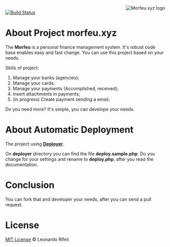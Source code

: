 <a href="http://about.morfeu.xyz/">
    <img src="http://morfeu.xyz/assets/dist/img/morfeu.png" alt="Morfeu.xyz logo"
         title="Morfeu.xyz logo" align="right" />
</a>

[![Build Status](https://travis-ci.org/leonardorifeli/morfeu.svg?branch=master)](https://travis-ci.org/leonardorifeli/morfeu)

About Project morfeu.xyz
========================
The **Morfeu** is a personal finance management system. It's robust code base enables easy and fast change. You can use this project based on your needs.

Skills of project:

1. Manage your banks (agencies);
2. Manage your cards;
3. Manage your payments (Accomplished, received);
4. Insert attachments in payments;
5. (in progress) Create payment sending a email;

Do you need more? It's simple, you can develope your needs.

About Automatic Deployment
========================
The project using [**Deployer**](http://deployer.org/docs/getting-started).

On **deployer** directory you can find the file **deploy.sample.php**. Do you change for your settings and rename to **deploy.php**, after you read the documentation.

Conclusion
========================
You can fork that and developer your needs, after you can send a pull request.

License
========================
[MIT License](http://leonardorifeli.mit-license.org/) © Leonardo Rifeli
